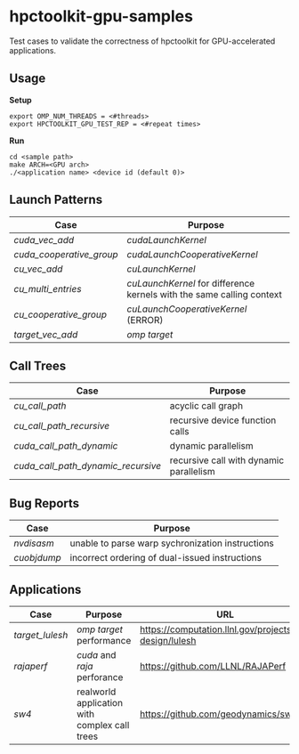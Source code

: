 # hpctoolkit-gpu-samples

Test cases to validate the correctness of hpctoolkit for GPU-accelerated applications.

## Usage

**Setup**

    export OMP_NUM_THREADS = <#threads>
    export HPCTOOLKIT_GPU_TEST_REP = <#repeat times>

**Run**

    cd <sample path>
    make ARCH=<GPU arch>
    ./<application name> <device id (default 0)>

## Launch Patterns

|**Case**                         |**Purpose**                      |
|-----------------------------|-----------------------------|
|*cuda_vec_add* | *cudaLaunchKernel*|
|*cuda_cooperative_group*| *cudaLaunchCooperativeKernel* |
|*cu_vec_add* | *cuLaunchKernel*|
|*cu_multi_entries* | *cuLaunchKernel* for difference kernels with the same calling context |
|*cu_cooperative_group*| *cuLaunchCooperativeKernel* (ERROR) |
|*target_vec_add* | *omp target* |

## Call Trees

|**Case**                         |**Purpose**                      |
|-----------------------------|-----------------------------|
|*cu_call_path* | acyclic call graph |
|*cu_call_path_recursive* | recursive device function calls |
|*cuda_call_path_dynamic* | dynamic parallelism |
|*cuda_call_path_dynamic_recursive* | recursive call with dynamic parallelism |

## Bug Reports

|**Case**                         |**Purpose**                      |
|-----------------------------|-----------------------------|
|*nvdisasm* | unable to parse warp sychronization instructions |
|*cuobjdump* | incorrect ordering of dual-issued instructions |

## Applications

|**Case**                         |**Purpose**                      | **URL** |
|-----------------------------|-----------------------------|----|
|*target_lulesh* | *omp target* performance |https://computation.llnl.gov/projects/co-design/lulesh|
|*rajaperf* | *cuda* and *raja* perforance |https://github.com/LLNL/RAJAPerf|
|*sw4* | realworld application with complex call trees |https://github.com/geodynamics/sw4|

